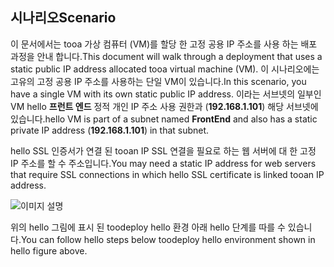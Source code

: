## <a name="scenario"></a><span data-ttu-id="dd862-101">시나리오</span><span class="sxs-lookup"><span data-stu-id="dd862-101">Scenario</span></span>
<span data-ttu-id="dd862-102">이 문서에서는 tooa 가상 컴퓨터 (VM)를 할당 한 고정 공용 IP 주소를 사용 하는 배포 과정을 안내 합니다.</span><span class="sxs-lookup"><span data-stu-id="dd862-102">This document will walk through a deployment that uses a static public IP address allocated tooa virtual machine (VM).</span></span> <span data-ttu-id="dd862-103">이 시나리오에는 고유의 고정 공용 IP 주소를 사용하는 단일 VM이 있습니다.</span><span class="sxs-lookup"><span data-stu-id="dd862-103">In this scenario, you have a single VM with its own static public IP address.</span></span> <span data-ttu-id="dd862-104">이라는 서브넷의 일부인 VM hello **프런트 엔드** 정적 개인 IP 주소 사용 권한과 (**192.168.1.101**) 해당 서브넷에 있습니다.</span><span class="sxs-lookup"><span data-stu-id="dd862-104">hello VM is part of a subnet named **FrontEnd** and also has a static private IP address (**192.168.1.101**) in that subnet.</span></span>

<span data-ttu-id="dd862-105">hello SSL 인증서가 연결 된 tooan IP SSL 연결을 필요로 하는 웹 서버에 대 한 고정 IP 주소를 할 수 주소입니다.</span><span class="sxs-lookup"><span data-stu-id="dd862-105">You may need a static IP address for web servers that require SSL connections in which hello SSL certificate is linked tooan IP address.</span></span> 

![이미지 설명](./media/virtual-network-deploy-static-pip-scenario-include/figure1.png)

<span data-ttu-id="dd862-107">위의 hello 그림에 표시 된 toodeploy hello 환경 아래 hello 단계를 따를 수 있습니다.</span><span class="sxs-lookup"><span data-stu-id="dd862-107">You can follow hello steps below toodeploy hello environment shown in hello figure above.</span></span>


